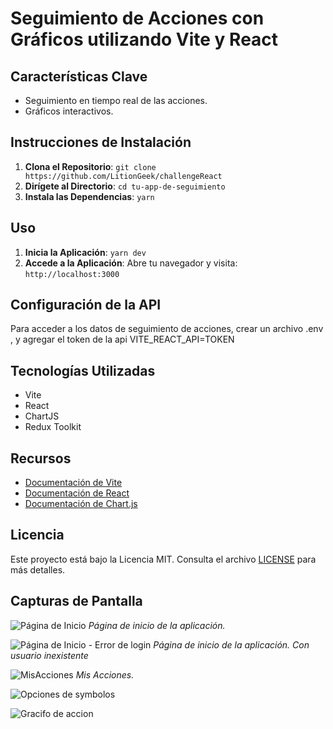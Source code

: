 # Seguimiento de Acciones con Gráficos utilizando Vite y React

## Características Clave

- Seguimiento en tiempo real de las acciones.
- Gráficos interactivos.

## Instrucciones de Instalación

1. **Clona el Repositorio**: `git clone https://github.com/LitionGeek/challengeReact`
2. **Dirígete al Directorio**: `cd tu-app-de-seguimiento`
3. **Instala las Dependencias**: `yarn`

## Uso

1. **Inicia la Aplicación**: `yarn dev`
2. **Accede a la Aplicación**: Abre tu navegador y visita: `http://localhost:3000`

## Configuración de la API

Para acceder a los datos de seguimiento de acciones, crear un archivo .env , y agregar el token de la api
VITE_REACT_API=TOKEN

## Tecnologías Utilizadas

- Vite
- React
- ChartJS
- Redux Toolkit

## Recursos

- [Documentación de Vite](https://vitejs.dev/)
- [Documentación de React](https://reactjs.org/docs/getting-started.html)
- [Documentación de Chart.js](https://www.chartjs.org/docs/latest/)

## Licencia

Este proyecto está bajo la Licencia MIT. Consulta el archivo [LICENSE](LICENSE) para más detalles.

## Capturas de Pantalla

![Página de Inicio](https://ibb.co/0M36Yrr)
_Página de inicio de la aplicación._

![Página de Inicio - Error de login](https://ibb.co/1M3VmMy)
_Página de inicio de la aplicación. Con usuario inexistente_

![MisAcciones](https://ibb.co/cFw6wDK)
_Mis Acciones._

![Opciones de symbolos](https://ibb.co/nPVSwXQ)

![Gracifo de accion](https://pasteboard.co/RRRM4BftlXnp.png)
